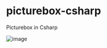 # picturebox-csharp
Picturebox in Csharp


![image](https://user-images.githubusercontent.com/58862894/204361791-c2b9f52b-4822-4919-83ef-20c0f2101466.png)
